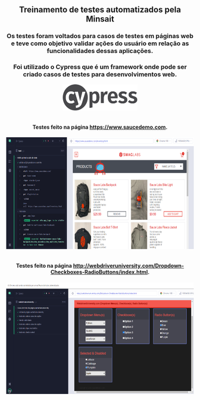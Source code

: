 <div align="center">
  
## Treinamento de testes automatizados pela Minsait
  
</div>

<div align="center">

### Os testes foram voltados para casos de testes em páginas web e teve como objetivo validar ações do usuário em relação as funcionalidades dessas aplicações.
  
### Foi utilizado o Cypress que é um framework onde pode ser criado casos de testes para desenvolvimentos web.

 <img align="center" height="70" width="200" src="/logo-cypress.png">

</div>

<div align="center"><br>

#### Testes feito na página https://www.saucedemo.com.

  <img align="center" height="300" width="800" src="/cypress.png">
</div>

<div align="center"><br>

#### Testes feito na página http://webdriveruniversity.com/Dropdown-Checkboxes-RadioButtons/index.html.

  <img align="center" height="300" width="800" src="/image2.png">
</div>
  
</div>
